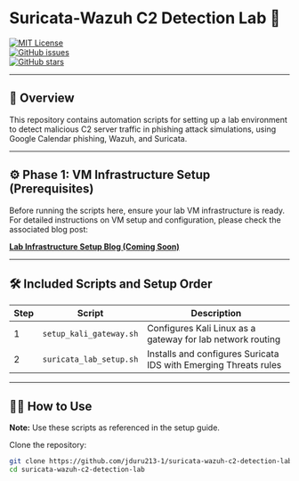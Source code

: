 # Suricata-Wazuh C2 Detection Lab 🚨

[![MIT License](https://img.shields.io/badge/license-MIT-green.svg)](LICENSE)  
[![GitHub issues](https://img.shields.io/github/issues/jduru213-1/suricata-wazuh-c2-detection-lab)](https://github.com/jduru213-1/suricata-wazuh-c2-detection-lab/issues)  
[![GitHub stars](https://img.shields.io/github/stars/jduru213-1/suricata-wazuh-c2-detection-lab)](https://github.com/jduru213-1/suricata-wazuh-c2-detection-lab/stargazers)  

---

## 📖 Overview

This repository contains automation scripts for setting up a lab environment to detect malicious C2 server traffic in phishing attack simulations, using Google Calendar phishing, Wazuh, and Suricata.

---

## ⚙️ Phase 1: VM Infrastructure Setup (Prerequisites)

Before running the scripts here, ensure your lab VM infrastructure is ready. For detailed instructions on VM setup and configuration, please check the associated blog post:

[**Lab Infrastructure Setup Blog (Coming Soon)**](#)  

---

## 🛠️ Included Scripts and Setup Order

| Step | Script                     | Description                                               |
|-------|----------------------------|-----------------------------------------------------------|
| 1     | `setup_kali_gateway.sh`    | Configures Kali Linux as a gateway for lab network routing |
| 2     | `suricata_lab_setup.sh`    | Installs and configures Suricata IDS with Emerging Threats rules |

---

## 🏃‍♂️ How to Use

**Note:** Use these scripts as referenced in the setup guide.

Clone the repository:

```bash
git clone https://github.com/jduru213-1/suricata-wazuh-c2-detection-lab.git
cd suricata-wazuh-c2-detection-lab

